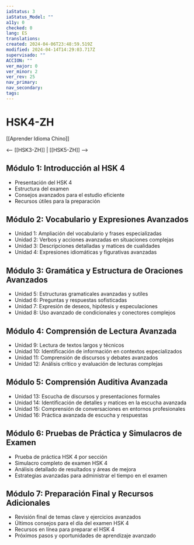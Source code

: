 ```yaml
---
iaStatus: 3
iaStatus_Model: ""
a11y: 0
checked: 0
lang: ES
translations: 
created: 2024-04-06T23:48:59.519Z
modified: 2024-04-14T14:29:03.717Z
supervisado: ""
ACCION: ""
ver_major: 0
ver_minor: 2
ver_rev: 25
nav_primary: 
nav_secondary: 
tags:
---
```

# HSK4-ZH

[[Aprender Idioma Chino]]

<-- [[HSK3-ZH]] |  [[HSK5-ZH]]  -->

## Módulo 1: Introducción al HSK 4

- Presentación del HSK 4
- Estructura del examen
- Consejos avanzados para el estudio eficiente
- Recursos útiles para la preparación

## Módulo 2: Vocabulario y Expresiones Avanzados

- Unidad 1: Ampliación del vocabulario y frases especializadas
- Unidad 2: Verbos y acciones avanzadas en situaciones complejas
- Unidad 3: Descripciones detalladas y matices de cualidades
- Unidad 4: Expresiones idiomáticas y figurativas avanzadas

## Módulo 3: Gramática y Estructura de Oraciones Avanzados

- Unidad 5: Estructuras gramaticales avanzadas y sutiles
- Unidad 6: Preguntas y respuestas sofisticadas
- Unidad 7: Expresión de deseos, hipótesis y especulaciones
- Unidad 8: Uso avanzado de condicionales y conectores complejos

## Módulo 4: Comprensión de Lectura Avanzada

- Unidad 9: Lectura de textos largos y técnicos
- Unidad 10: Identificación de información en contextos especializados
- Unidad 11: Comprensión de discursos y debates avanzados
- Unidad 12: Análisis crítico y evaluación de lecturas complejas

## Módulo 5: Comprensión Auditiva Avanzada

- Unidad 13: Escucha de discursos y presentaciones formales
- Unidad 14: Identificación de detalles y matices en la escucha avanzada
- Unidad 15: Comprensión de conversaciones en entornos profesionales
- Unidad 16: Práctica avanzada de escucha y respuestas

## Módulo 6: Pruebas de Práctica y Simulacros de Examen

- Prueba de práctica HSK 4 por sección
- Simulacro completo de examen HSK 4
- Análisis detallado de resultados y áreas de mejora
- Estrategias avanzadas para administrar el tiempo en el examen

## Módulo 7: Preparación Final y Recursos Adicionales

- Revisión final de temas clave y ejercicios avanzados
- Últimos consejos para el día del examen HSK 4
- Recursos en línea para preparar el HSK 4
- Próximos pasos y oportunidades de aprendizaje avanzado

